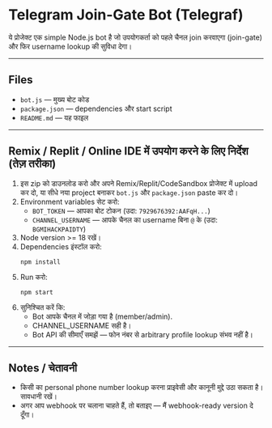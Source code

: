 # Telegram Join-Gate Bot (Telegraf)

ये प्रोजेक्ट एक simple Node.js bot है जो उपयोगकर्ता को पहले चैनल join करवाएगा (join-gate) और फिर username lookup की सुविधा देगा।

---

## Files
- `bot.js` — मुख्य बोट कोड
- `package.json` — dependencies और start script
- `README.md` — यह फाइल

---

## Remix / Replit / Online IDE में उपयोग करने के लिए निर्देश (तेज़ तरीका)

1. इस zip को डाउनलोड करो और अपने Remix/Replit/CodeSandbox प्रोजेक्ट में upload कर दो, या सीधे नया project बनाकर `bot.js` और `package.json` paste कर दो।
2. Environment variables सेट करो:
   - `BOT_TOKEN` — आपका बोट टोकन (उदा: `7929676392:AAFqH...`)
   - `CHANNEL_USERNAME` — आपके चैनल का username बिना `@` के (उदा: `BGMIHACKPAIDTY`)
3. Node version >= 18 रखें।
4. Dependencies इंस्टॉल करो:
   ```
   npm install
   ```
5. Run करो:
   ```
   npm start
   ```
6. सुनिश्चित करें कि:
   - Bot आपके चैनल में जोड़ा गया है (member/admin).
   - CHANNEL_USERNAME सही है।
   - Bot API की सीमाएँ समझें — फोन नंबर से arbitrary profile lookup संभव नहीं है।

---

## Notes / चेतावनी
- किसी का personal phone number lookup करना प्राइवेसी और कानूनी मुद्दे उठा सकता है। सावधानी रखें।
- अगर आप webhook पर चलाना चाहते हैं, तो बताइए — मैं webhook-ready version दे दूँगा।
